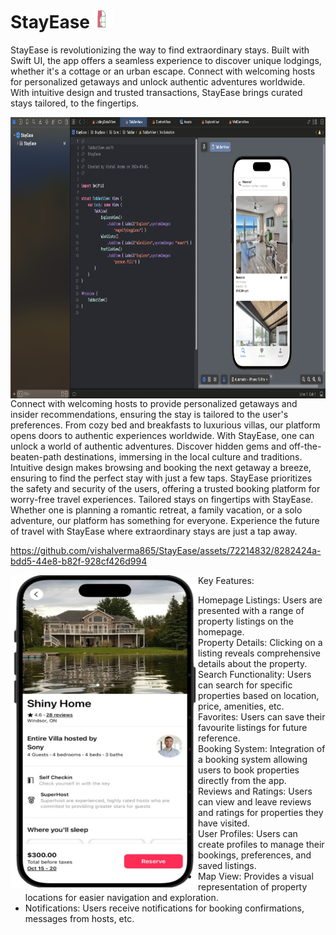
# StayEase <img width="30" height = "30" src="https://github.com/vishalverma865/StayEase/blob/374e981e9eaa12c044638980935fd21d112cf5d3/appIcon.png" alt="Project Image">

StayEase is revolutionizing the way to find extraordinary stays. Built with Swift UI, the app offers a seamless experience to discover unique lodgings, whether it's a cottage or an urban escape. Connect with welcoming hosts for personalized getaways and unlock authentic adventures worldwide. With intuitive design and trusted transactions, StayEase brings curated stays tailored, to the fingertips.

  
  <img width="700" height = "450" src="https://github.com/vishalverma865/StayEase/blob/58a04febb3313445c90030e3c81a87ef45a1d6a9/Home.png" alt="Project Image"  align="right">
Connect with welcoming hosts to provide personalized getaways and insider recommendations, ensuring the stay is tailored to the user's preferences. From cozy bed and breakfasts to luxurious villas, our platform opens doors to authentic experiences worldwide.
With StayEase, one can unlock a world of authentic adventures. Discover hidden gems and off-the-beaten-path destinations, immersing in the local culture and traditions. Intuitive design makes browsing and booking the next getaway a breeze, ensuring to find the perfect stay with just a few taps.
StayEase prioritizes the safety and security of the users, offering a trusted booking platform for worry-free travel experiences.
Tailored stays on fingertips with StayEase. Whether one is planning a romantic retreat, a family vacation, or a solo adventure, our platform has something for everyone. Experience the future of travel with StayEase where extraordinary stays are just a tap away.


https://github.com/vishalverma865/StayEase/assets/72214832/8282424a-bdd5-44e8-b82f-928cf426d994          


<img width="300" height = "500" src="https://github.com/vishalverma865/StayEase/blob/d2ee98155aedc392e39566ed9b7f95faaf0f6187/h2.png" alt="Project Image"  align="left">



Key Features:

- Homepage Listings: Users are presented with a range of property listings on the homepage.
- Property Details: Clicking on a listing reveals comprehensive details about the property.
- Search Functionality: Users can search for specific properties based on location, price, amenities, etc.
- Favorites: Users can save their favourite listings for future reference.
- Booking System: Integration of a booking system allowing users to book properties directly from the app.
- Reviews and Ratings: Users can view and leave reviews and ratings for properties they have visited.
- User Profiles: Users can create profiles to manage their bookings, preferences, and saved listings.
- Map View: Provides a visual representation of property locations for easier navigation and exploration.
- Notifications: Users receive notifications for booking confirmations, messages from hosts, etc.


